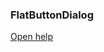 ### FlatButtonDialog

<a href="http://www.material-ui.com/#/components/dialog" target="_blank">Open help</a>